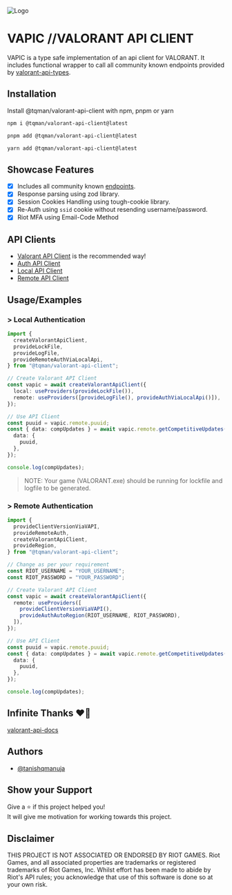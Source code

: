 ![Logo](https://raw.github.com/tanishqmanuja/valorant-api-client/main/assets/vapic-banner.png?maxAge=2592000)

# VAPIC //VALORANT API CLIENT

VAPIC is a type safe implementation of an api client for VALORANT. It includes functional wrapper to call all community known endpoints provided by [valorant-api-types](https://www.npmjs.com/package/valorant-api-types).

## Installation

Install @tqman/valorant-api-client with npm, pnpm or yarn

```sh
npm i @tqman/valorant-api-client@latest
```

```sh
pnpm add @tqman/valorant-api-client@latest
```

```sh
yarn add @tqman/valorant-api-client@latest
```

## Showcase Features

- [x] Includes all community known [endpoints](https://valapidocs.techchrism.me/).
- [x] Response parsing using zod library.
- [x] Session Cookies Handling using tough-cookie library.
- [x] Re-Auth using `ssid` cookie without resending username/password.
- [x] Riot MFA using Email-Code Method

## API Clients

- [Valorant API Client](../docs/valorant-api-client.md) is the recommended way!
- [Auth API Client](../docs/auth-api-client.md)
- [Local API Client](../docs/local-api-client.md)
- [Remote API Client](../docs/remote-api-client.md)

## Usage/Examples

### > Local Authentication

```typescript
import {
  createValorantApiClient,
  provideLockFile,
  provideLogFile,
  provideRemoteAuthViaLocalApi,
} from "@tqman/valorant-api-client";

// Create Valorant API Client
const vapic = await createValorantApiClient({
  local: useProviders(provideLockFile()),
  remote: useProviders([provideLogFile(), provideAuthViaLocalApi()]),
});

// Use API Client
const puuid = vapic.remote.puuid;
const { data: compUpdates } = await vapic.remote.getCompetitiveUpdates({
  data: {
    puuid,
  },
});

console.log(compUpdates);
```

> NOTE: Your game (VALORANT.exe) should be running for lockfile and logfile to be generated.

### > Remote Authentication

```typescript
import {
  provideClientVersionViaVAPI,
  provideRemoteAuth,
  createValorantApiClient,
  provideRegion,
} from "@tqman/valorant-api-client";

// Change as per your requirement
const RIOT_USERNAME = "YOUR_USERNAME";
const RIOT_PASSWORD = "YOUR_PASSWORD";

// Create Valorant API Client
const vapic = await createValorantApiClient({
  remote: useProviders([
    provideClientVersionViaVAPI(),
    provideAuthAutoRegion(RIOT_USERNAME, RIOT_PASSWORD),
  ]),
});

// Use API Client
const puuid = vapic.remote.puuid;
const { data: compUpdates } = await vapic.remote.getCompetitiveUpdates({
  data: {
    puuid,
  },
});

console.log(compUpdates);
```

## Infinite Thanks ❤️‍🔥

[valorant-api-docs](https://github.com/techchrism/valorant-api-docs)

## Authors

- [@tanishqmanuja](https://www.github.com/tanishqmanuja)

## Show your Support

Give a ⭐️ if this project helped you! \
It will give me motivation for working towards this project.

## Disclaimer

THIS PROJECT IS NOT ASSOCIATED OR ENDORSED BY RIOT GAMES. Riot Games, and all associated properties are trademarks or registered trademarks of Riot Games, Inc. Whilst effort has been made to abide by Riot's API rules; you acknowledge that use of this software is done so at your own risk.
